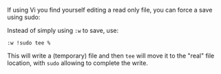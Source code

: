 If using Vi you find yourself editing a read only file, you can force a save using sudo:

Instead of simply using `:w` to save, use:

```
:w !sudo tee %
```

This will write a (temporary) file and then `tee` will move it to the "real" file location, with `sudo` allowing to complete the write.
